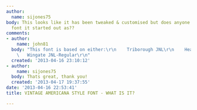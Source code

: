 ```yaml
---
author:
  name: sijones75
body: This looks like it has been tweaked & customised but does anyone know a which
  font it started out as??
comments:
- author:
    name: john81
  body: "This font is based on either:\r\n    Triborough JNL\r\n    Header 11\r\n
    \   Wingate JNL-Regular\r\n"
  created: '2013-04-16 23:10:12'
- author:
    name: sijones75
  body: Thats great, thank you!
  created: '2013-04-17 19:37:55'
date: '2013-04-16 22:53:41'
title: VINTAGE AMERICANA STYLE FONT - WHAT IS IT?

---
```

